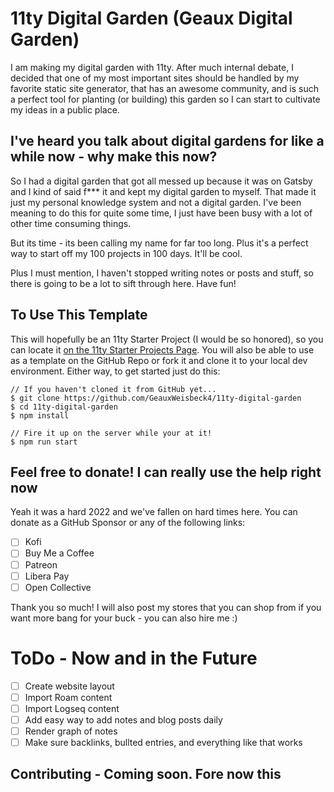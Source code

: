 # 11ty Digital Garden (Geaux Digital Garden)

I am making my digital garden with 11ty. After much internal debate, I decided that one of my most important sites should be handled by my favorite static site generator, that has an awesome community, and is such a perfect tool for planting (or building) this garden so I can start to cultivate my ideas in a public place.

## I've heard you talk about digital gardens for like a while now - why make this now?

So I had a digital garden that got all messed up because it was on Gatsby and I kind of said f*** it and kept my digital garden to myself. That made it just my personal knowledge system and not a digital garden.  I've been meaning to do this for quite some time, I just have been busy with a lot of other time consuming things. 

But its time - its been calling my name for far too long. Plus it's a perfect way to start off my 100 projects in 100 days. It'll be cool. 

Plus I must mention, I haven't stopped writing notes or posts and stuff, so there is going to be a lot to sift through here. Have fun!

## To Use This Template

This will hopefully be an 11ty Starter Project (I would be so honored), so you can locate it [on the 11ty Starter Projects Page](https://www.11ty.dev/docs/starter/). You will also be able to use as a template on the GitHub Repo or fork it and clone it to your local dev environment. Either way, to get started just do this:

```angular2html
// If you haven't cloned it from GitHub yet...
$ git clone https://github.com/GeauxWeisbeck4/11ty-digital-garden
$ cd 11ty-digital-garden
$ npm install

// Fire it up on the server while your at it!
$ npm run start
```

## Feel free to donate! I can really use the help right now

Yeah it was a hard 2022 and we've fallen on hard times here. You can donate as a GitHub Sponsor or any of the following links:

- [ ] Kofi
- [ ] Buy Me a Coffee
- [ ] Patreon
- [ ] Libera Pay
- [ ] Open Collective

Thank you so much! I will also post my stores that you can shop from if you want more bang for your buck - you can also hire me :)

# ToDo - Now and in the Future

- [ ] Create website layout
- [ ] Import Roam content
- [ ] Import Logseq content
- [ ] Add easy way to add notes and blog posts daily
- [ ] Render graph of notes
- [ ] Make sure backlinks, bullted entries, and everything like that works

## Contributing - Coming soon. Fore now this 